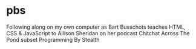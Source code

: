 # pbs
Following along on my own computer as Bart Busschots teaches HTML, CSS & JavaScript to Allison Sheridan
on her podcast Chitchat Across The Pond subset Programming By Stealth
